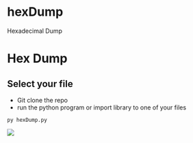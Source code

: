 # hexDump
Hexadecimal Dump

<h1>Hex Dump</h1>
<h2>Select your file</h2>
<ul>
<li>Git clone the repo
<li>run the python program or import library to one of your files
</ul>


```
py hexDump.py
```
 
<img src="https://i.imgur.com/Zfa4Q3m.png"/>

